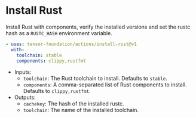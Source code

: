 # Install Rust

Install Rust with components, verify the installed versions and set the rustc hash as a `RUSTC_HASH` environment variable.

```yaml
- uses: tensor-foundation/actions/install-rust@v1
  with:
    toolchain: stable
    components: clippy,rustfmt
```

- Inputs:
  - `toolchain`: The Rust toolchain to install. Defaults to `stable`.
  - `components`: A comma-separated list of Rust components to install. Defaults to `clippy,rustfmt`.
- Outputs:
  - `cachekey`: The hash of the installed rustc.
  - `toolchain`: The name of the installed toolchain.
